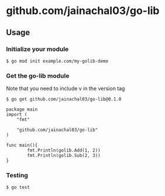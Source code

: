 # github.com/jainachal03/go-lib

## Usage

### Initialize your module
    $ go mod init example.com/my-golib-demo

### Get the go-lib module
Note that you need to include v in the version tag

    $ go get github.com/jainachal03/go-lib@0.1.0

    package main
    import (
        "fmt"

        "github.com/jainachal03/go-lib"
    )

    func main(){
            fmt.Println(golib.Add(1, 2))
            fmt.Println(golib.Sub(2, 3))
    }

### Testing
    $ go test
